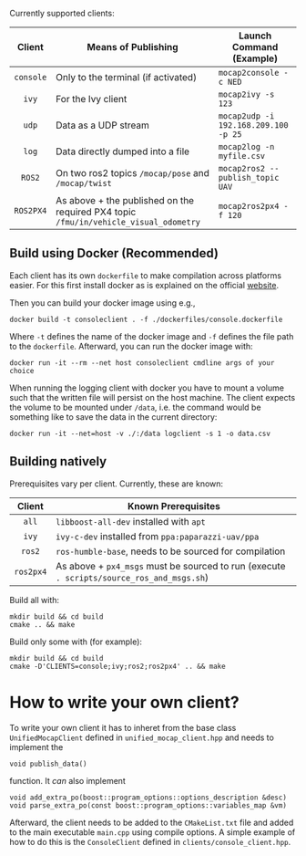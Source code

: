 Currently supported clients:

|        Client        | Means of Publishing                                                                  | Launch Command (Example)              |
|:--------------------:|------------------------------------------------------|---------------------------------------|
| `console` | Only to the terminal (if activated)                                                  | `mocap2console -c NED`                 |
| `ivy`                | For the Ivy client                                                                   | `mocap2ivy -s 123`                   |
| `udp`                | Data as a UDP stream                                                                 | `mocap2udp -i 192.168.209.100 -p 25` |
| `log`                | Data directly dumped into a file                                                     | `mocap2log -n myfile.csv`            |
| `ROS2`               | On two ros2 topics `/mocap/pose` and `/mocap/twist`                                  | `mocap2ros2 --publish_topic UAV`     |
| `ROS2PX4`            | As above + the published on the required PX4 topic `/fmu/in/vehicle_visual_odometry` | `mocap2ros2px4 -f 120`               |


Build using Docker (Recommended)
------------------

Each client has its own `dockerfile` to make compilation across platforms easier. For this first install docker as is explained on the official [website](https://docs.docker.com/engine/install).

Then you can build your docker image using e.g., 

    docker build -t consoleclient . -f ./dockerfiles/console.dockerfile 

Where `-t` defines the name of the docker image and `-f` defines the file path to the `dockerfile`.
Afterward, you can run the docker image with:

    docker run -it --rm --net host consoleclient cmdline args of your choice

When running the logging client with docker you have to mount a volume such that the written file will persist on the host machine. 
The client expects the volume to be mounted under `/data`, i.e. the command would be something like to save the data in the current directory:

    docker run -it --net=host -v ./:/data logclient -s 1 -o data.csv

Building natively
-------------------

Prerequisites vary per client. Currently, these are known:

|   Client  | Known Prerequisites                                                                      |
|:---------:|------------------------------------------------------------------------------------------|
| `all`     | `libboost-all-dev` installed with `apt`                                       |
| `ivy`     | `ivy-c-dev` installed from `ppa:paparazzi-uav/ppa`                                       |
| `ros2`    | `ros-humble-base`, needs to be sourced for compilation                                   |
| `ros2px4` | As above + `px4_msgs` must be sourced to run (execute `. scripts/source_ros_and_msgs.sh`)|


Build all with:
```shell
mkdir build && cd build
cmake .. && make
```

Build only some with (for example):
```shell
mkdir build && cd build
cmake -D'CLIENTS=console;ivy;ros2;ros2px4' .. && make
```

How to write your own client?
==============================

To write your own client it has to inheret from the base class `UnifiedMocapClient` defined in `unified_mocap_client.hpp` and needs to implement the 

    void publish_data()
    
function. It _can_ also implement 

    void add_extra_po(boost::program_options::options_description &desc)
    void parse_extra_po(const boost::program_options::variables_map &vm)

Afterward, the client needs to be added to the `CMakeList.txt` file and added to the main executable `main.cpp` using compile options. A simple example of how to do this is the `ConsoleClient` defined in `clients/console_client.hpp`.
    
